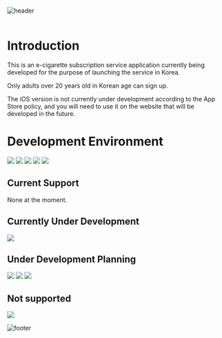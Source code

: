 ![header](https://capsule-render.vercel.app/api?type=rect&color=0:3f5efb,100:fc466b&text=%20e-Cigarette%20Subscription%20Service%20'V'%20&textBg=true&animation=fadeIn&fontColor=FFFFFF&fontSize=36&fontAlign=50&fontAlignY=50)
<br><br>
# Introduction
This is an e-cigarette subscription service application currently being developed for the purpose of launching the service in Korea.

Only adults over 20 years old in Korean age can sign up.

The iOS version is not currently under development according to the App Store policy, and you will need to use it on the website that will be developed in the future.


# Development Environment
<img src="https://img.shields.io/badge/Android Studio-3DDC84?style=flat&logo=Android Studio&logoColor=white"/> <img src="https://img.shields.io/badge/Python-3776AB?style=flat&logo=Python&logoColor=white"/> <img src="https://img.shields.io/badge/HTML5-E34F26?style=flat&logo=HTML5&logoColor=white"/> <img src="https://img.shields.io/badge/CSS3-1572B6?style=flat&logo=CSS3&logoColor=white"/> <img src="https://img.shields.io/badge/JavaScript-F7DF1E?style=flat&logo=JavaScript&logoColor=white"/>


## Current Support
None at the moment.


## Currently Under Development
<img src="https://img.shields.io/badge/Android-3DDC84?style=flat&logo=Android&logoColor=white"/>


## Under Development Planning
<img src="https://img.shields.io/badge/Windows 11-0078D4?style=flat&logo=Windows 11&logoColor=white"/> <img src="https://img.shields.io/badge/macOS-000000?style=flat&logo=macOS&logoColor=white"/> <img src="https://img.shields.io/badge/HTML5-E34F26?style=flat&logo=HTML5&logoColor=white"/>


## Not supported
<img src="https://img.shields.io/badge/iOS-000000?style=flat&logo=iOS&logoColor=white"/>


![footer](https://capsule-render.vercel.app/api?type=rect&color=0:3f5efb,100:fc466b&height=80,&text=Developed%20By%20Daryu-Kim&animation=fadeIn&fontColor=FFFFFF&fontSize=24&fontAlign=50&fontAlignY=28)
